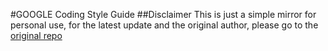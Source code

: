 #GOOGLE Coding Style Guide
##Disclaimer
This is just a simple mirror for personal use, for the latest update and the original author, please go to the [original repo](https://github.com/yangyubo/zh-google-styleguide)
